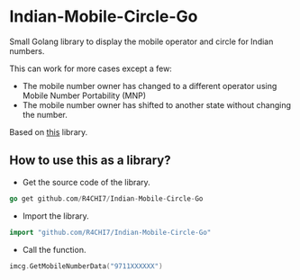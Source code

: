 Indian-Mobile-Circle-Go
=======================

Small Golang library to display the mobile operator and circle for Indian numbers.

This can work for more cases except a few:
* The mobile number owner has changed to a different operator using Mobile Number Portability (MNP)
* The mobile number owner has shifted to another state without changing the number.

Based on [this](https://github.com/rahulchordiya/Indian-mobile-circle) library.

How to use this as a library?
-----------------------------

* Get the source code of the library.

```go 
go get github.com/R4CHI7/Indian-Mobile-Circle-Go
```

* Import the library.
```go 
import "github.com/R4CHI7/Indian-Mobile-Circle-Go"
```

* Call the function.
```go
imcg.GetMobileNumberData("9711XXXXXX")
```
